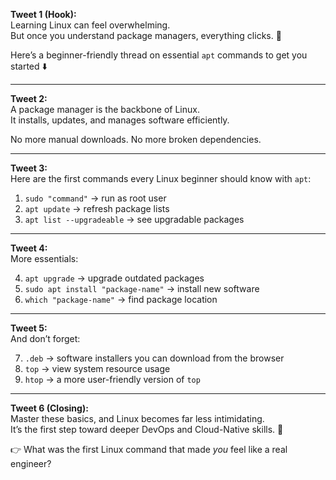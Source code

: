 **Tweet 1 (Hook):**  
Learning Linux can feel overwhelming.  
But once you understand package managers, everything clicks. 🐧

Here’s a beginner-friendly thread on essential `apt` commands to get you started ⬇️

---

**Tweet 2:**  
A package manager is the backbone of Linux.  
It installs, updates, and manages software efficiently.

No more manual downloads. No more broken dependencies.

---

**Tweet 3:**  
Here are the first commands every Linux beginner should know with `apt`:

1. `sudo "command"` → run as root user
2. `apt update` → refresh package lists
3. `apt list --upgradeable` → see upgradable packages

---

**Tweet 4:**  
More essentials:

4. `apt upgrade` → upgrade outdated packages
5. `sudo apt install "package-name"` → install new software
6. `which "package-name"` → find package location

---

**Tweet 5:**  
And don’t forget:

7. `.deb` → software installers you can download from the browser
8. `top` → view system resource usage
9. `htop` → a more user-friendly version of `top`

---

**Tweet 6 (Closing):**  
Master these basics, and Linux becomes far less intimidating.  
It’s the first step toward deeper DevOps and Cloud-Native skills. 🚀

👉 What was the first Linux command that made _you_ feel like a real engineer?